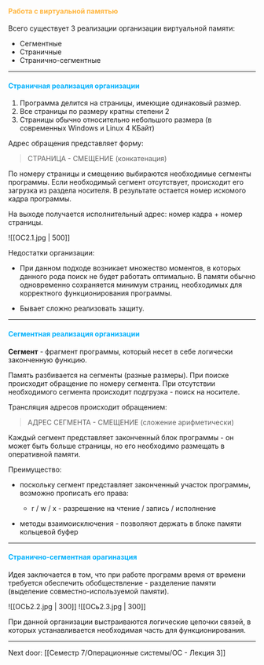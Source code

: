 #### <font style="color:#ffb640">Работа с виртуальной памятью</font>

Всего существует 3 реализации организации виртуальной памяти:
- Сегментные 
- Страничные
- Странично-сегментные

---
#### <font style="color:#03b1fc">Страничная реализация организации</font>

1. Программа делится на страницы, имеющие одинаковый размер. 
2. Все страницы по размеру кратны степени 2
3. Страницы обычно относительно небольшого размера (в современных Windows и Linux 4 КБайт)

Адрес обращения представляет форму:
> СТРАНИЦА - СМЕЩЕНИЕ (конкатенация)

По номеру страницы и смещению выбираются необходимые сегменты программы. Если необходимый сегмент отсутствует, происходит его загрузка из раздела носителя. В результате остается номер искомого кадра программы. 

На выходе получается исполнительный адрес: номер кадра + номер страницы. 

![[ОС2.1.jpg | 500]]

Недостатки организации: 

- При данном подходе возникает множество моментов, в которых данного рода поиск не будет работать оптимально. В памяти обычно одновременно сохраняется минимум страниц, необходимых для корректного функционирования программы. 

- Бывает сложно реализовать защиту. 

---
#### <font style="color:#03b1fc">Сегментная реализация организации</font>

**Сегмент** - фрагмент программы, который несет в себе логически законченную функцию. 

Память разбивается на сегменты (разные размеры). При поиске происходит обращение по номеру сегмента. При отсутствии необходимого сегмента происходит подгрузка - поиск на носителе. 

Трансляция адресов происходит обращением: 
> АДРЕС СЕГМЕНТА - СМЕЩЕНИЕ (сложение арифметически)

Каждый сегмент представляет законченный блок программы - он может быть больше страницы, но его необходимо размещать в оперативной памяти.

Преимущество: 
- поскольку сегмент представляет законченный участок программы, возможно прописать его права:
	- r / w / x - разрешение на чтение / запись / исполнение

- методы взаимоисключения - позволяют держать в блоке памяти кольцевой буфер

---
#### <font style="color:#03b1fc">Странично-сегментная орагиназция</font>

Идея заключается в том, что при работе программ время от времени требуется обеспечить обобществление - разделение памяти (выделение совместно-используемой памяти). 

![[ОСЬ2.2.jpg | 300]] ![[ОСь2.3.jpg | 300]]

При данной организации выстраиваются логические цепочки связей, в которых устанавливается необходимая часть для функционирования. 

---

Next door: [[Семестр 7/Операционные системы/ОС - Лекция 3]]